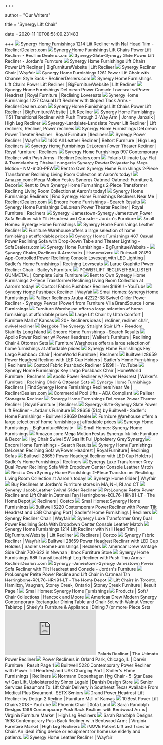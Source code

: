 +++
        
author = "Our Writers"
        
title = "Synergy Lift Chair"
        
date = 2020-11-10T08:58:09.231483
        
+++
[ ![](http://imageresizer.furnituredealer.net/img/remote/s3-us-west-2.amazonaws.com/fdn-images-2/img/products%2Fsynergy_home_furnishings%2Fcolor%2F1214%20synergy_1214-89pwr-jamestown%20mocha-b0.jpg?scale=both&width=500&height=500&f.sharpen=25&down.preserve=0)](http://imageresizer.furnituredealer.net/img/remote/s3-us-west-2.amazonaws.com/fdn-images-2/img/products%2Fsynergy_home_furnishings%2Fcolor%2F1214%20synergy_1214-89pwr-jamestown%20mocha-b0.jpg?scale=both&width=500&height=500&f.sharpen=25&down.preserve=0) Synergy Home Furnishings 1214 Lift Recliner with Nail Head Trim -  ReclinerDealers.com
[ ![](http://imageresizer.furnituredealer.net/img/remote/s3-us-west-2.amazonaws.com/fdn-images-2/img/products%2Fsynergy_home_furnishings%2Fcolor%2Flift%20chairs%20synergy_1212-89pwr-supplebrown-b0.jpg?scale=both&width=500&height=500&f.sharpen=25&down.preserve=0)](http://imageresizer.furnituredealer.net/img/remote/s3-us-west-2.amazonaws.com/fdn-images-2/img/products%2Fsynergy_home_furnishings%2Fcolor%2Flift%20chairs%20synergy_1212-89pwr-supplebrown-b0.jpg?scale=both&width=500&height=500&f.sharpen=25&down.preserve=0) Synergy Home Furnishings Lift Chairs Power Lift Recliner -  ReclinerDealers.com
[ ![](https://s7d5.scene7.com/is/image/Jordans/LR1012371_00?wid=378&hei=375)](https://s7d5.scene7.com/is/image/Jordans/LR1012371_00?wid=378&hei=375) Synergy-Slate-Synergy Slate Power Lift Recliner - Jordan's Furniture
[ ![](https://images.furnituredealer.net/img/products%2Fsynergy_home_furnishings%2Fcolor%2Flift%20chairs%20synergy_1213-89pwr-supplebeige-m0.jpg)](https://images.furnituredealer.net/img/products%2Fsynergy_home_furnishings%2Fcolor%2Flift%20chairs%20synergy_1213-89pwr-supplebeige-m0.jpg) Synergy Home Furnishings Lift Chairs Power Lift Recliner |  BigFurnitureWebsite | Lift Recliner
[ ![](https://secure.img1-fg.wfcdn.com/im/99390037/resize-h310-w310%5Ecompr-r85/7583/75830836/lift-assist-standard-power-reclining-full-body-massage-chair.jpg)](https://secure.img1-fg.wfcdn.com/im/99390037/resize-h310-w310%5Ecompr-r85/7583/75830836/lift-assist-standard-power-reclining-full-body-massage-chair.jpg) Synergy Recliner Chair | Wayfair
[ ![](http://imageresizer.furnituredealer.net/img/remote/s3-us-west-2.amazonaws.com/fdn-images-2/img/products%2Fsynergy_home_furnishings%2Fcolor%2F1261_1261-89pwr-conroy%20slate-b3.jpg?scale=both&width=500&height=500&f.sharpen=25&down.preserve=0)](http://imageresizer.furnituredealer.net/img/remote/s3-us-west-2.amazonaws.com/fdn-images-2/img/products%2Fsynergy_home_furnishings%2Fcolor%2F1261_1261-89pwr-conroy%20slate-b3.jpg?scale=both&width=500&height=500&f.sharpen=25&down.preserve=0) Synergy Home Furnishings 1261 Power Lift Chair with Channel Style Back -  ReclinerDealers.com
[ ![](https://images.furnituredealer.net/img/products%2Fsynergy_home_furnishings%2Fcolor%2Flift%20chairs%20synergy_1212-89pwr-supplebrown-m0.jpg)](https://images.furnituredealer.net/img/products%2Fsynergy_home_furnishings%2Fcolor%2Flift%20chairs%20synergy_1212-89pwr-supplebrown-m0.jpg) Synergy Home Furnishings Lift Chairs Power Lift Recliner |  BigFurnitureWebsite | Lift Recliner
[ ![](https://imageresizer.furnituredealer.net/img/remote/images.furnituredealer.net/img/products%2Fsynergy_home_furnishings%2Fcolor%2Fdelorean_1860-73phr-bjqfgah-voe6iwprqxiwcxg.jpg?width=1024&height=768&scale=both&trim.threshold=50&trim.percentpadding=10)](https://imageresizer.furnituredealer.net/img/remote/images.furnituredealer.net/img/products%2Fsynergy_home_furnishings%2Fcolor%2Fdelorean_1860-73phr-bjqfgah-voe6iwprqxiwcxg.jpg?width=1024&height=768&scale=both&trim.threshold=50&trim.percentpadding=10) Synergy Home Furnishings DeLorean Power Console Loveseat w/Power Headrest |  Royal Furniture | Reclining Loveseats
[ ![](http://imageresizer.furnituredealer.net/img/remote/s3-us-west-2.amazonaws.com/fdn-images-2/img/products%2Fsynergy_home_furnishings%2Fcolor%2F1237_1237-89pwr-chestnet-b0.jpg?scale=both&width=500&height=500&f.sharpen=25&down.preserve=0)](http://imageresizer.furnituredealer.net/img/remote/s3-us-west-2.amazonaws.com/fdn-images-2/img/products%2Fsynergy_home_furnishings%2Fcolor%2F1237_1237-89pwr-chestnet-b0.jpg?scale=both&width=500&height=500&f.sharpen=25&down.preserve=0) Synergy Home Furnishings 1237 Casual Lift Recliner with Sloped Track Arms -  ReclinerDealers.com
[ ![](https://images.furnituredealer.net/img/collections%2Fsynergy_home_furnishings%2Flift%20chairs%20synergy_lc-db1.jpg)](https://images.furnituredealer.net/img/collections%2Fsynergy_home_furnishings%2Flift%20chairs%20synergy_lc-db1.jpg) Synergy Home Furnishings Lift Chairs Power Lift Recliner |  BigFurnitureWebsite | Lift Recliner
[ ![](https://imageresizer.furnituredealer.net/img/remote/images.furnituredealer.net/img/products%2Fsynergy_home_furnishings%2Fcolor%2F1151_1151-86cr-birdsongseamist-b0.jpg?width=878&height=600&scale=both&trim.threshold=80)](https://imageresizer.furnituredealer.net/img/remote/images.furnituredealer.net/img/products%2Fsynergy_home_furnishings%2Fcolor%2F1151_1151-86cr-birdsongseamist-b0.jpg?width=878&height=600&scale=both&trim.threshold=80) Synergy Home Furnishings 1151 Transitional Recliner with Push Through 3-Way  Arm | Johnny Janosik | High Leg Recliner
[ ![](https://i.pinimg.com/originals/75/76/2b/75762bc7293d9678cfde6ce2da570783.jpg)](https://i.pinimg.com/originals/75/76/2b/75762bc7293d9678cfde6ce2da570783.jpg) Synergy-Landslate-Landslate Power Lift Recliner | Lift recliners, Recliner,  Power recliners
[ ![](https://imageresizer.furnituredealer.net/img/remote/images.furnituredealer.net/img/products%2Fsynergy_home_furnishings%2Fcolor%2Fdelorean_1860-85phr-bnudetto2z0y-xriirbfskg.jpg?width=1024&height=768&scale=both&trim.threshold=50&trim.percentpadding=10)](https://imageresizer.furnituredealer.net/img/remote/images.furnituredealer.net/img/products%2Fsynergy_home_furnishings%2Fcolor%2Fdelorean_1860-85phr-bnudetto2z0y-xriirbfskg.jpg?width=1024&height=768&scale=both&trim.threshold=50&trim.percentpadding=10) Synergy Home Furnishings DeLorean Power Theater Recliner | Royal Furniture  | Recliners
[ ![](https://secure.img1-fg.wfcdn.com/im/11907179/resize-h310-w310%5Ecompr-r85/1134/113415205/ergonomic-electric-lift-assist-power-reclining-full-body-massage-chair.jpg)](https://secure.img1-fg.wfcdn.com/im/11907179/resize-h310-w310%5Ecompr-r85/1134/113415205/ergonomic-electric-lift-assist-power-reclining-full-body-massage-chair.jpg) Synergy Power Recliner | Wayfair
[ ![](https://imageresizer.furnituredealer.net/img/remote/images.furnituredealer.net/img/products%2Fsynergy_home_furnishings%2Fcolor%2F1400-86_1410-86%20prescott%20chocolate-bz5jtbhck6kog4ntn-f41uw.jpg?width=878&height=600&scale=both&trim.threshold=80)](https://imageresizer.furnituredealer.net/img/remote/images.furnituredealer.net/img/products%2Fsynergy_home_furnishings%2Fcolor%2F1400-86_1410-86%20prescott%20chocolate-bz5jtbhck6kog4ntn-f41uw.jpg?width=878&height=600&scale=both&trim.threshold=80) 1400 All Leather Recliner | Belfort Furniture | High Leg Recliners
[ ![](https://imageresizer.furnituredealer.net/img/remote/images.furnituredealer.net/img/products%2Fsynergy_home_furnishings%2Fcolor%2Fdelorean_1860-85phr-bl1wtmlszy0skt4pqo0ihrw.jpg?width=1024&height=768&scale=both&trim.threshold=50&trim.percentpadding=10)](https://imageresizer.furnituredealer.net/img/remote/images.furnituredealer.net/img/products%2Fsynergy_home_furnishings%2Fcolor%2Fdelorean_1860-85phr-bl1wtmlszy0skt4pqo0ihrw.jpg?width=1024&height=768&scale=both&trim.threshold=50&trim.percentpadding=10) Synergy Home Furnishings DeLorean Power Theater Recliner | Royal Furniture  | Recliners
[ ![](http://imageresizer.furnituredealer.net/img/remote/s3-us-west-2.amazonaws.com/fdn-images-2/img/products%2Fsynergy_home_furnishings%2Fcolor%2F997_997-86%20m-b.jpg?scale=both&width=500&height=500&f.sharpen=25&down.preserve=0)](http://imageresizer.furnituredealer.net/img/remote/s3-us-west-2.amazonaws.com/fdn-images-2/img/products%2Fsynergy_home_furnishings%2Fcolor%2F997_997-86%20m-b.jpg?scale=both&width=500&height=500&f.sharpen=25&down.preserve=0) Synergy Home Furnishings 997 Contemporary Recliner with Push Arms -  ReclinerDealers.com
[ ![](https://www.homecinemacenter.com/v/vspfiles/photos/Mega-NM-6100-PEW-2.jpg)](https://www.homecinemacenter.com/v/vspfiles/photos/Mega-NM-6100-PEW-2.jpg) Polaris Ultimate Lay-Flat & Trendelenburg Chaise Lounger in Synergy Pewter  Polyester by Mega Motion - NM-6100-PEW
[ ![](https://www.aarons.com/on/demandware.static/-/Sites-aarons_master/default/dw5d9bd793/Furniture/G100013_01.jpg)](https://www.aarons.com/on/demandware.static/-/Sites-aarons_master/default/dw5d9bd793/Furniture/G100013_01.jpg) Rent to Own Synergy Home Furnishings 2-Piece Transformer Reclining Living  Room Collection at Aaron's today!
[ ![](https://images-na.ssl-images-amazon.com/images/I/811yuijeVIL._AC_SY355_.jpg)](https://images-na.ssl-images-amazon.com/images/I/811yuijeVIL._AC_SY355_.jpg) Amazon.com: Mega Motion Festus Synergy Oatmeal Oatmeal: Furniture & Decor
[ ![](https://www.aarons.com/dw/image/v2/BBZS_PRD/on/demandware.static/-/Sites-aarons_master/default/dwe0c80c81/Furniture/G100013_08.jpg?sw=1350&sh=1000&sm=fit)](https://www.aarons.com/dw/image/v2/BBZS_PRD/on/demandware.static/-/Sites-aarons_master/default/dwe0c80c81/Furniture/G100013_08.jpg?sw=1350&sh=1000&sm=fit) Rent to Own Synergy Home Furnishings 2-Piece Transformer Reclining Living  Room Collection at Aaron's today!
[ ![](https://s3-us-west-2.amazonaws.com/fdn-images-2/img/products%2Fsynergy_home_furnishings%2Fcolor%2F692_692-83-m0.jpg)](https://s3-us-west-2.amazonaws.com/fdn-images-2/img/products%2Fsynergy_home_furnishings%2Fcolor%2F692_692-83-m0.jpg) Synergy Home Furnishings Recliners | Find Synergy Home Furnishings Recliners  Near Me | ReclinerDealers.com
[ ![](https://encorehomefurnishings.com/images/synlift750.jpg)](https://encorehomefurnishings.com/images/synlift750.jpg) Encore Home Furnishings - Search Results
[ ![](https://imageresizer.furnituredealer.net/img/remote/images.furnituredealer.net/img/products%2Fsynergy_home_furnishings%2Fcolor%2Fdelorean_1860-85phr-b_ak4gh1chkstscr0r4jn4a.jpg?width=1024&height=768&scale=both&trim.threshold=50&trim.percentpadding=10)](https://imageresizer.furnituredealer.net/img/remote/images.furnituredealer.net/img/products%2Fsynergy_home_furnishings%2Fcolor%2Fdelorean_1860-85phr-b_ak4gh1chkstscr0r4jn4a.jpg?width=1024&height=768&scale=both&trim.threshold=50&trim.percentpadding=10) Synergy Home Furnishings DeLorean Power Theater Recliner | Royal Furniture  | Recliners
[ ![](https://s7d5.scene7.com/is/image/Jordans/L36642150_01?wid=378&hei=375)](https://s7d5.scene7.com/is/image/Jordans/L36642150_01?wid=378&hei=375) Synergy -Jamestown-Synergy Jamestown Power Sofa Recliner with Tilt Headrest  and Console - Jordan's Furniture
[ ![](https://www.aarons.com/dw/image/v2/BBZS_PRD/on/demandware.static/-/Sites-aarons_master/default/dw87c867ec/Furniture/7803FMN_05.jpg?sw=1350&sh=1000&sm=fit)](https://www.aarons.com/dw/image/v2/BBZS_PRD/on/demandware.static/-/Sites-aarons_master/default/dw87c867ec/Furniture/7803FMN_05.jpg?sw=1350&sh=1000&sm=fit) Small Homes: Synergy Home Furnishings
[ ![](http://costcocouple.com/wp-content/uploads/2016/01/Synergy-Home-Furnishings-Leather-Recliner-Costco-2.jpg)](http://costcocouple.com/wp-content/uploads/2016/01/Synergy-Home-Furnishings-Leather-Recliner-Costco-2.jpg) Synergy Home Furnishings Leather Recliner
[ ![](https://thefurniturewarehouse.com/images/1813891/synergy-luxe-transformer-cream-dual-power-recliner-leather-match-1.jpg)](https://thefurniturewarehouse.com/images/1813891/synergy-luxe-transformer-cream-dual-power-recliner-leather-match-1.jpg) Furniture Warehouse offers a large selection of home furnishings at  affordable prices
[ ![](http://imageresizer.furnituredealer.net/img/remote/s3-us-west-2.amazonaws.com/fdn-images-2/img/products%2Fsynergy_home_furnishings%2Fcolor%2F467_467-52phr%20larue%20graphite-b1.jpg?scale=both&width=500&height=500&f.sharpen=25&down.preserve=0)](http://imageresizer.furnituredealer.net/img/remote/s3-us-west-2.amazonaws.com/fdn-images-2/img/products%2Fsynergy_home_furnishings%2Fcolor%2F467_467-52phr%20larue%20graphite-b1.jpg?scale=both&width=500&height=500&f.sharpen=25&down.preserve=0) Synergy Home Furnishings 467 Casual Power Reclining Sofa with Drop-Down  Table and Theater Lighting - SofaDealers.com
[ ![](https://images.furnituredealer.net/img/products%2Fsynergy_home_furnishings%2Fcolor%2F1060%20collection_1060-85pwrp-sultry%20pecan-m0.jpg)](https://images.furnituredealer.net/img/products%2Fsynergy_home_furnishings%2Fcolor%2F1060%20collection_1060-85pwrp-sultry%20pecan-m0.jpg) Synergy Home Furnishings - BigFurnitureWebsite -
[ ![](https://homemakersfurniture.scene7.com/is/image/HomemakersFurniture/leatherchair_1?wid=350&hei=350)](https://homemakersfurniture.scene7.com/is/image/HomemakersFurniture/leatherchair_1?wid=350&hei=350) Synergy Chairs, Recliners & Armchairs | Homemakers
[ ![](https://images.furnituredealer.net/img/products%2Fsynergy_home_furnishings%2Fcolor%2F514%20synergy_514-73phrl%20hunter%20grey-m1.jpg)](https://images.furnituredealer.net/img/products%2Fsynergy_home_furnishings%2Fcolor%2F514%20synergy_514-73phrl%20hunter%20grey-m1.jpg) Builtwell 28659 App-Controlled Power Reclining Console Loveseat with LED  Lighting | Sadler's Home Furnishings | Reclining Loveseats
[ ![](https://www.baileysfurniture.com/images/made/images/uploads/product_images/Larue-Recliner-Reclined_678_509_c1.jpg)](https://www.baileysfurniture.com/images/made/images/uploads/product_images/Larue-Recliner-Reclined_678_509_c1.jpg) Larue Graphite Power Recliner Chair - Bailey's Furniture
[ ![](https://completesuitefurniture.com/media/user_W6op9k3z2n/9937/CHEST-DRESSER-BED-TEMPLATE-%281%29EQRQWE.jpg)](https://completesuitefurniture.com/media/user_W6op9k3z2n/9937/CHEST-DRESSER-BED-TEMPLATE-%281%29EQRQWE.jpg) POWER LIFT RECLINER-BALLISTER GUNMETAL | Complete Suite Furniture
[ ![](https://www.aarons.com/dw/image/v2/BBZS_PRD/on/demandware.static/-/Sites-aarons_master/default/dw659e67b6/Furniture/G100013_07.jpg?sw=1350&sh=1000&sm=fit)](https://www.aarons.com/dw/image/v2/BBZS_PRD/on/demandware.static/-/Sites-aarons_master/default/dw659e67b6/Furniture/G100013_07.jpg?sw=1350&sh=1000&sm=fit) Rent to Own Synergy Home Furnishings 2-Piece Transformer Reclining Living  Room Collection at Aaron's today!
[ ![](https://i.ytimg.com/vi/5BgLScz4uM8/maxresdefault.jpg)](https://i.ytimg.com/vi/5BgLScz4uM8/maxresdefault.jpg) Costco! Fabric Pushback Recliner $199!!! - YouTube
[ ![](https://secure.img1-fg.wfcdn.com/im/09397087/resize-h600-w600%5Ecompr-r85/1118/111864492/Val+Manual+Recliner+%28Set+of+2%29.jpg)](https://secure.img1-fg.wfcdn.com/im/09397087/resize-h600-w600%5Ecompr-r85/1118/111864492/Val+Manual+Recliner+%28Set+of+2%29.jpg) Synergy Home Pushback Recliner | Wayfair
[ ![](https://4.bp.blogspot.com/-1G48wTZrO5I/VquO8-hpsgI/AAAAAAAAGsI/WKaHNFaWq88/s1600/synergy-home-furnishings-leather-recliner-chair-costco-905681.jpg)](https://4.bp.blogspot.com/-1G48wTZrO5I/VquO8-hpsgI/AAAAAAAAGsI/WKaHNFaWq88/s1600/synergy-home-furnishings-leather-recliner-chair-costco-905681.jpg) Small Homes: Synergy Home Furnishings
[ ![](https://imgres.tailbase.com/rzdimg/prods/800/608180_1.jpg)](https://imgres.tailbase.com/rzdimg/prods/800/608180_1.jpg) Palliser Recliners Aruba 42222-38 Swivel Glider Power Recliner - Synergy  Pewter (Power) from Furniture Villa BrandSource Home Furnishings
[ ![](https://thefurniturewarehouse.com/images/1813894/synergy-luxe-transformer-grey-dual-power-recliner-leather-match-1.jpg)](https://thefurniturewarehouse.com/images/1813894/synergy-luxe-transformer-grey-dual-power-recliner-leather-match-1.jpg) Furniture Warehouse offers a large selection of home furnishings at  affordable prices
[ ![](https://cdn.knorrweb.com/ultra-comfort/800x800/940bc5de097da96d827e12776212085c.jpg)](https://cdn.knorrweb.com/ultra-comfort/800x800/940bc5de097da96d827e12776212085c.jpg) Large Lift Chair by Ultra Comfort | Furniture Mall of Kansas
[ ![](https://i.pinimg.com/236x/51/9d/fa/519dfa86e765bce0ac31a1831c4115d4--recliners-master-bedroom.jpg)](https://i.pinimg.com/236x/51/9d/fa/519dfa86e765bce0ac31a1831c4115d4--recliners-master-bedroom.jpg) 20+ Recliners ideas | recliner, recliner chair, swivel recliner
[ ![](https://freedomstairlift.com/wp-content/uploads/2019/06/Bespoke-The-Synergy-Straight-Stairlift.png)](https://freedomstairlift.com/wp-content/uploads/2019/06/Bespoke-The-Synergy-Straight-Stairlift.png) Bespoke The Synergy Straight Stair Lift - Freedom Stairlifts Long Island
[ ![](https://www.encorehomefurnishings.com/images/synergybrown770.jpg)](https://www.encorehomefurnishings.com/images/synergybrown770.jpg) Encore Home Furnishings - Search Results
[ ![](https://imageresizer.furnituredealer.net/img/remote/images.furnituredealer.net/img/products%2Fsynergy_home_furnishings%2Fcolor%2F549%20syn_900005-bhge2oidbkkeii2yvynvwuw.jpg?width=878&height=600&scale=both&trim.threshold=80)](https://imageresizer.furnituredealer.net/img/remote/images.furnituredealer.net/img/products%2Fsynergy_home_furnishings%2Fcolor%2F549%20syn_900005-bhge2oidbkkeii2yvynvwuw.jpg?width=878&height=600&scale=both&trim.threshold=80) Apollo Power Recliner w/ Power Headrest | Walker's Furniture | Reclining  Chair & Ottoman Sets
[ ![](https://thefurniturewarehouse.com/images/1821184/synergy-luxe-transformer-grey-dual-power-reclining-sofa-and-reclining-console-loveseat-leather-match.jpg)](https://thefurniturewarehouse.com/images/1821184/synergy-luxe-transformer-grey-dual-power-reclining-sofa-and-reclining-console-loveseat-leather-match.jpg) Furniture Warehouse offers a large selection of home furnishings at  affordable prices
[ ![](https://images.furnituredealer.net/img/products%2Fsynergy_home_furnishings%2Fcolor%2F1086%20key%20largo_1601-86-850285-b9-rxyr9cgk2ks9ohxynfcg.jpg)](https://images.furnituredealer.net/img/products%2Fsynergy_home_furnishings%2Fcolor%2F1086%20key%20largo_1601-86-850285-b9-rxyr9cgk2ks9ohxynfcg.jpg) Synergy Home Furnishings Key Largo Pushback Chair | HomeWorld Furniture |  Recliners
[ ![](https://imageresizer.furnituredealer.net/img/remote/images.furnituredealer.net/img/products%2Fsynergy_home_furnishings%2Fcolor%2F514%20synergy_514-85phrla%20hunter%20grey-bphjvgao6102evg43lxrlbg.jpg?width=878&height=600&scale=both&trim.threshold=80)](https://imageresizer.furnituredealer.net/img/remote/images.furnituredealer.net/img/products%2Fsynergy_home_furnishings%2Fcolor%2F514%20synergy_514-85phrla%20hunter%20grey-bphjvgao6102evg43lxrlbg.jpg?width=878&height=600&scale=both&trim.threshold=80) Builtwell 28659 Power Headrest Recliner with LED Cup Holders | Sadler's  Home Furnishings | Recliners
[ ![](https://i.ytimg.com/vi/5BgLScz4uM8/hqdefault.jpg)](https://i.ytimg.com/vi/5BgLScz4uM8/hqdefault.jpg) Costco! Fabric Pushback Recliner $199!!! - YouTube
[ ![](https://imageresizer.furnituredealer.net/img/remote/images.furnituredealer.net/img/products%2Fsynergy_home_furnishings%2Fcolor%2F1086%20key%20largo_1601-86-850285-b1kjf8nr3te2cea9svwbwca.jpg?width=878&height=600&scale=both&trim.threshold=80)](https://imageresizer.furnituredealer.net/img/remote/images.furnituredealer.net/img/products%2Fsynergy_home_furnishings%2Fcolor%2F1086%20key%20largo_1601-86-850285-b1kjf8nr3te2cea9svwbwca.jpg?width=878&height=600&scale=both&trim.threshold=80) Synergy Home Furnishings Key Largo Pushback Chair | HomeWorld Furniture |  Recliners
[ ![](https://images.furnituredealer.net/img/products%2Fsynergy_home_furnishings%2Fcolor%2F549%20syn_900005-bhge2oidbkkeii2yvynvwuw.jpg)](https://images.furnituredealer.net/img/products%2Fsynergy_home_furnishings%2Fcolor%2F549%20syn_900005-bhge2oidbkkeii2yvynvwuw.jpg) Apollo Power Recliner w/ Power Headrest | Walker's Furniture | Reclining  Chair & Ottoman Sets
[ ![](https://s3-us-west-2.amazonaws.com/fdn-images-2/img/products%2Fsynergy_home_furnishings%2Fcolor%2F378%20pwr_378-85pwr-m0.jpg)](https://s3-us-west-2.amazonaws.com/fdn-images-2/img/products%2Fsynergy_home_furnishings%2Fcolor%2F378%20pwr_378-85pwr-m0.jpg) Synergy Home Furnishings Recliners | Find Synergy Home Furnishings Recliners  Near Me | ReclinerDealers.com
[ ![](http://www.motelsupplies.com/imagespdf/poollifts/Legend-L-325.jpg)](http://www.motelsupplies.com/imagespdf/poollifts/Legend-L-325.jpg) Commercial Pool Lifts - ADA Compliant
[ ![](https://www.customleatherfurniturestore.com/images/thumbnails/1010/505/detailed/4/pallstonegaterecliner.JPG)](https://www.customleatherfurniturestore.com/images/thumbnails/1010/505/detailed/4/pallstonegaterecliner.JPG) Palliser Stonegate Recliner
[ ![](https://imageresizer.furnituredealer.net/img/remote/images.furnituredealer.net/img/products%2Fsynergy_home_furnishings%2Fcolor%2Fdelorean_1860-85phr-b0u2mcdh910i0tygrjxkatw.jpg?width=1024&height=768&scale=both&trim.threshold=50&trim.percentpadding=10)](https://imageresizer.furnituredealer.net/img/remote/images.furnituredealer.net/img/products%2Fsynergy_home_furnishings%2Fcolor%2Fdelorean_1860-85phr-b0u2mcdh910i0tygrjxkatw.jpg?width=1024&height=768&scale=both&trim.threshold=50&trim.percentpadding=10) Synergy Home Furnishings DeLorean Power Theater Recliner | Royal Furniture  | Recliners
[ ![](https://s7d5.scene7.com/is/image/Jordans/LR1012371_02?wid=378&hei=375)](https://s7d5.scene7.com/is/image/Jordans/LR1012371_02?wid=378&hei=375) Synergy-Slate-Synergy Slate Power Lift Recliner - Jordan's Furniture
[ ![](https://images.furnituredealer.net/img/products%2Fsynergy_home_furnishings%2Fcolor%2F514%20synergy_514-85phrla%20hunter%20grey-mphjvgao6102evg43lxrlbg.jpg)](https://images.furnituredealer.net/img/products%2Fsynergy_home_furnishings%2Fcolor%2F514%20synergy_514-85phrla%20hunter%20grey-mphjvgao6102evg43lxrlbg.jpg) 28659 (514) by Builtwell - Sadler's Home Furnishings - Builtwell 28659  Dealer
[ ![](https://thefurniturewarehouse.com/images/1821185/synergy-luxe-transformer-cream-dual-power-reclining-sofa-and-reclining-console-loveseat-leather-match.jpg)](https://thefurniturewarehouse.com/images/1821185/synergy-luxe-transformer-cream-dual-power-reclining-sofa-and-reclining-console-loveseat-leather-match.jpg) Furniture Warehouse offers a large selection of home furnishings at  affordable prices
[ ![](https://images.furnituredealer.net/img/products%2Fsynergy_home_furnishings%2Fcolor%2F1089_1089-86-m8636-classic-m1.jpg)](https://images.furnituredealer.net/img/products%2Fsynergy_home_furnishings%2Fcolor%2F1089_1089-86-m8636-classic-m1.jpg) Synergy Home Furnishings - BigFurnitureWebsite -
[ ![](https://www.frugalhotspot.com/wp-content/uploads/2018/07/SynergyPushbackRecliner.jpg)](https://www.frugalhotspot.com/wp-content/uploads/2018/07/SynergyPushbackRecliner.jpg) Small Homes: Synergy Home Furnishings
[ ![](https://images-na.ssl-images-amazon.com/images/I/81MtueXILJL._AC_SY355_.jpg)](https://images-na.ssl-images-amazon.com/images/I/81MtueXILJL._AC_SY355_.jpg) Amazon.com: Mega Motion Festus Synergy Ink Ink: Furniture & Decor
[ ![](https://www.normann-copenhagen.com/-/media/Product-Pictures-Podio/Normann-Copenhagen/Hyg/Hyg-Chair-Swivel-5W-Gaslift-Full-Upholstery/Hyg-Chair-Swivel-5W-Gaslift-Full-Upholstery-Alu/604023/Hyg-Chair-Swivel-5W-Gaslift-Full-Upholstery-Alu1.png?rev=22f9f14037f24a729a26e432e36dd893)](https://www.normann-copenhagen.com/-/media/Product-Pictures-Podio/Normann-Copenhagen/Hyg/Hyg-Chair-Swivel-5W-Gaslift-Full-Upholstery/Hyg-Chair-Swivel-5W-Gaslift-Full-Upholstery-Alu/604023/Hyg-Chair-Swivel-5W-Gaslift-Full-Upholstery-Alu1.png?rev=22f9f14037f24a729a26e432e36dd893) Hyg Chair Swivel 5W Gaslift Full Upholstery Grey/Synergy
[ ![](https://www.encorehomefurnishings.com/images/goldensimon650.jpg)](https://www.encorehomefurnishings.com/images/goldensimon650.jpg) Encore Home Furnishings - Search Results
[ ![](https://imageresizer.furnituredealer.net/img/remote/images.furnituredealer.net/img/products%2Fsynergy_home_furnishings%2Fcolor%2Fdelorean_1860-52phr-boqc_kxgbhkudl86vtp1eag.jpg?width=1024&height=768&scale=both&trim.threshold=50&trim.percentpadding=10)](https://imageresizer.furnituredealer.net/img/remote/images.furnituredealer.net/img/products%2Fsynergy_home_furnishings%2Fcolor%2Fdelorean_1860-52phr-boqc_kxgbhkudl86vtp1eag.jpg?width=1024&height=768&scale=both&trim.threshold=50&trim.percentpadding=10) Synergy Home Furnishings DeLorean Reclining Sofa w/Power Headrest | Royal  Furniture | Reclining Sofas
[ ![](https://images.furnituredealer.net/img/products%2Fsynergy_home_furnishings%2Fcolor%2F514%20synergy_514-85phrla%20hunter%20grey-bphjvgao6102evg43lxrlbg.jpg)](https://images.furnituredealer.net/img/products%2Fsynergy_home_furnishings%2Fcolor%2F514%20synergy_514-85phrla%20hunter%20grey-bphjvgao6102evg43lxrlbg.jpg) Builtwell 28659 Power Headrest Recliner with LED Cup Holders | Sadler's  Home Furnishings | Recliners
[ ![](https://img.furnwarehouse.com/images/1813892/synergy-luxe-transformer-grey-dual-power-reclining-sofa-with-dropdown-center-console-leather-match-1.jpg)](https://img.furnwarehouse.com/images/1813892/synergy-luxe-transformer-grey-dual-power-reclining-sofa-with-dropdown-center-console-leather-match-1.jpg) Synergy Luxe Transformer Grey Dual Power Reclining Sofa With Dropdown  Center Console Leather Match
[ ![](https://www.aarons.com/dw/image/v2/BBZS_PRD/on/demandware.static/-/Sites-aarons_master/default/dwe242a361/Furniture/G100013_03.jpg?sw=1350&sh=1000&sm=fit)](https://www.aarons.com/dw/image/v2/BBZS_PRD/on/demandware.static/-/Sites-aarons_master/default/dwe242a361/Furniture/G100013_03.jpg?sw=1350&sh=1000&sm=fit) Rent to Own Synergy Home Furnishings 2-Piece Transformer Reclining Living  Room Collection at Aaron's today!
[ ![](https://secure.img1-ag.wfcdn.com/im/72929712/resize-h310-w310%5Ecompr-r85/1052/105265277/rowe-upholstered-manual-glider-recliner.jpg)](https://secure.img1-ag.wfcdn.com/im/72929712/resize-h310-w310%5Ecompr-r85/1052/105265277/rowe-upholstered-manual-glider-recliner.jpg) Synergy Home Glider | Wayfair
[ ![](https://s7d5.scene7.com/is/image/Jordans/LR1115630_00?wid=220&hei=220&fmt=png-alpha)](https://s7d5.scene7.com/is/image/Jordans/LR1115630_00?wid=220&hei=220&fmt=png-alpha) Buy Recliners at Jordan's Furniture stores in MA, NH, RI and CT
[ ![](http://costcocouple.com/wp-content/uploads/2014/01/Synergy-Jacob-Leather-Swivel-Glider-Recliner-Costco-2.jpg)](http://costcocouple.com/wp-content/uploads/2014/01/Synergy-Jacob-Leather-Swivel-Glider-Recliner-Costco-2.jpg) Synergy Jacob Leather Swivel Glider Recliner
[ ![](https://images.homedepot-static.com/productImages/00c31f66-9a72-4e3f-9fb5-aad23f1559bd/svn/oatmeal-tan-prolounger-recliners-rcl76-hrn81-lt-64_600.jpg)](https://images.homedepot-static.com/productImages/00c31f66-9a72-4e3f-9fb5-aad23f1559bd/svn/oatmeal-tan-prolounger-recliners-rcl76-hrn81-lt-64_600.jpg) ProLounger Petite Power Recline and Lift Chair in Oatmeal Tan  Herringbone-RCL76-HRN81-LT - The Home Depot
[ ![](https://images.costco-static.com/ImageDelivery/imageService?profileId=12026540&imageId=100520478-847__1&recipeName=350)](https://images.costco-static.com/ImageDelivery/imageService?profileId=12026540&imageId=100520478-847__1&recipeName=350) Recliners | Costco
[ ![](https://www.cochaser.com/blog/wp-content/uploads/2019/02/Costco-1900038-Synergy-Home-Fabric-Swivel-Recliner.jpg)](https://www.cochaser.com/blog/wp-content/uploads/2019/02/Costco-1900038-Synergy-Home-Fabric-Swivel-Recliner.jpg) Small Homes: Synergy Home Furnishings
[ ![](https://images.furnituredealer.net/img/products%2Fsynergy_home_furnishings%2Fcolor%2F1509_1509-85phr-palermo%20fire-b1.jpg)](https://images.furnituredealer.net/img/products%2Fsynergy_home_furnishings%2Fcolor%2F1509_1509-85phr-palermo%20fire-b1.jpg) Builtwell 5220 Contemporary Power Recliner with Power Tilt Headrest and USB  Charging Port | Sadler's Home Furnishings | Recliners
[ ![](https://secure.img1-fg.wfcdn.com/im/38838803/resize-h310-w310%5Ecompr-r85/1057/105737900/swivel-rocker-reclining-heated-full-body-massage-chair.jpg)](https://secure.img1-fg.wfcdn.com/im/38838803/resize-h310-w310%5Ecompr-r85/1057/105737900/swivel-rocker-reclining-heated-full-body-massage-chair.jpg) Synergy Recliner Chair | Wayfair
[ ![](https://thefurniturewarehouse.com/images/1813892/synergy-luxe-transformer-grey-dual-power-reclining-sofa-with-dropdown-center-console-leather-match-2.jpg)](https://thefurniturewarehouse.com/images/1813892/synergy-luxe-transformer-grey-dual-power-reclining-sofa-with-dropdown-center-console-leather-match-2.jpg) Synergy Luxe Transformer Grey Dual Power Reclining Sofa With Dropdown  Center Console Leather Match
[ ![](https://images.furnituredealer.net/img/collections%2Fsynergy_home_furnishings%2F1214%20synergy_1214-db1.jpg)](https://images.furnituredealer.net/img/collections%2Fsynergy_home_furnishings%2F1214%20synergy_1214-db1.jpg) Synergy Home Furnishings 1214 Lift Recliner with Nail Head Trim |  BigFurnitureWebsite | Lift Recliner
[ ![](https://images.costco-static.com/ImageDelivery/imageService?profileId=12026540&imageId=100652468-847__1&recipeName=350)](https://images.costco-static.com/ImageDelivery/imageService?profileId=12026540&imageId=100652468-847__1&recipeName=350) Recliners | Costco
[ ![](https://secure.img1-fg.wfcdn.com/im/36594895/resize-h310-w310%5Ecompr-r85/1250/125075484/vahide-fabric-manual-recliner.jpg)](https://secure.img1-fg.wfcdn.com/im/36594895/resize-h310-w310%5Ecompr-r85/1250/125075484/vahide-fabric-manual-recliner.jpg) Synergy Fabric Recliner | Wayfair
[ ![](https://imageresizer.furnituredealer.net/img/remote/images.furnituredealer.net/img/products%2Fsynergy_home_furnishings%2Fcolor%2F514%20synergy_514-85phrla%20hunter%20grey-b1-t8chsl9uyl4ave-wo04g.jpg?width=878&height=600&scale=both&trim.threshold=80)](https://imageresizer.furnituredealer.net/img/remote/images.furnituredealer.net/img/products%2Fsynergy_home_furnishings%2Fcolor%2F514%20synergy_514-85phrla%20hunter%20grey-b1-t8chsl9uyl4ave-wo04g.jpg?width=878&height=600&scale=both&trim.threshold=80) Builtwell 28659 Power Headrest Recliner with LED Cup Holders | Sadler's  Home Furnishings | Recliners
[ ![](https://images2.imgix.net/p4dbimg/513/images/700-622_silo.jpg?fit=fill&trim=color&trimcolor=FFFFFF&trimtol=5&bg=FFFFFF&w=1024&h=768&fm=pjpg&auto=format)](https://images2.imgix.net/p4dbimg/513/images/700-622_silo.jpg?fit=fill&trim=color&trimcolor=FFFFFF&trimtol=5&bg=FFFFFF&w=1024&h=768&fm=pjpg&auto=format) American Drew Vantage Side Chair 700-622 in Newnan | Knox Furniture Store
[ ![](http://imageresizer.furnituredealer.net/img/remote/s3-us-west-2.amazonaws.com/fdn-images-2/img/products%2Fsynergy_home_furnishings%2Fcolor%2F689%20synergy_689-86-b0.jpg?scale=both&width=500&height=500&f.sharpen=25&down.preserve=0)](http://imageresizer.furnituredealer.net/img/remote/s3-us-west-2.amazonaws.com/fdn-images-2/img/products%2Fsynergy_home_furnishings%2Fcolor%2F689%20synergy_689-86-b0.jpg?scale=both&width=500&height=500&f.sharpen=25&down.preserve=0) Synergy Home Furnishings 689 Transitional High Leg Recliner with Push Thru  Arms - ReclinerDealers.com
[ ![](https://s7d5.scene7.com/is/image/Jordans/L36642150_02?wid=378&hei=375)](https://s7d5.scene7.com/is/image/Jordans/L36642150_02?wid=378&hei=375) Synergy -Jamestown-Synergy Jamestown Power Sofa Recliner with Tilt Headrest  and Console - Jordan's Furniture
[ ![](https://images.homedepot-static.com/productImages/7f936291-6d65-48dd-b384-e44f4ffa04c4/svn/oatmeal-tan-prolounger-recliners-rcl76-hrn81-lt-40_600.jpg)](https://images.homedepot-static.com/productImages/7f936291-6d65-48dd-b384-e44f4ffa04c4/svn/oatmeal-tan-prolounger-recliners-rcl76-hrn81-lt-40_600.jpg) ProLounger Petite Power Recline and Lift Chair in Oatmeal Tan  Herringbone-RCL76-HRN81-LT - The Home Depot
[ ![](https://imageresizer.furnituredealer.net/img/remote/images.furnituredealer.net/img/products%2Fsynergy_home_furnishings%2Fcolor%2F1657-1_414165701-bkjd31nfsaue5zxy844qpna.jpg?width=450&height=450&scale=both&trim.threshold=80)](https://imageresizer.furnituredealer.net/img/remote/images.furnituredealer.net/img/products%2Fsynergy_home_furnishings%2Fcolor%2F1657-1_414165701-bkjd31nfsaue5zxy844qpna.jpg?width=450&height=450&scale=both&trim.threshold=80) Lift Chairs in Toronto, Hamilton, Vaughan, Stoney Creek, Ontario | Stoney  Creek Furniture | Result Page 1
[ ![](https://lh4.googleusercontent.com/proxy/rYLVoKTHUYiaREZp7W5oVfwah26fCWDnW21q-9zd7eVikpCvCWwwIU5oTLezB_KmxoweVxgnNrVz70KTWA5nMcXFWCub-MbCNj1kZwStkMIgRmoLxLp_CmZV2pLiGEbE3je_-93RExXo1-RjMN5-K_BXrBdLrDFr=s0-d)](https://lh4.googleusercontent.com/proxy/rYLVoKTHUYiaREZp7W5oVfwah26fCWDnW21q-9zd7eVikpCvCWwwIU5oTLezB_KmxoweVxgnNrVz70KTWA5nMcXFWCub-MbCNj1kZwStkMIgRmoLxLp_CmZV2pLiGEbE3je_-93RExXo1-RjMN5-K_BXrBdLrDFr=s0-d) Small Homes: Synergy Home Furnishings
[ ![](http://hancockandmoore.com/images/product/12-19-2016_12-10-42_PM_1_PR.jpg)](http://hancockandmoore.com/images/product/12-19-2016_12-10-42_PM_1_PR.jpg) Products | Sofa/ Chair Collections | Hancock and Moore
[ ![](https://imageresizer.furnituredealer.net/img/remote/images.furnituredealer.net/img/products%2Famerican_drew%2Fcolor%2Fsynergy%20700_700-760r%2B2x223%2B6x222-b1.jpg?width=1024&height=768&scale=both&trim.threshold=50&trim.percentpadding=10)](https://imageresizer.furnituredealer.net/img/remote/images.furnituredealer.net/img/products%2Famerican_drew%2Fcolor%2Fsynergy%20700_700-760r%2B2x223%2B6x222-b1.jpg?width=1024&height=768&scale=both&trim.threshold=50&trim.percentpadding=10) American Drew Modern Synergy Contemporary Rectangular Dining Table and Chair  Set with Walnut Veneer Tabletop | Sheely's Furniture & Appliance | Dining 7  (or more) Piece Sets
[ ![](https://images.knorrweb.com/render-image.php?url=https://www.ultimatepowerrecliner.com/uploads/2019/4/fef36c342878fdcda8970939dc09757c.jpg&width=1040&height=693)](https://images.knorrweb.com/render-image.php?url=https://www.ultimatepowerrecliner.com/uploads/2019/4/fef36c342878fdcda8970939dc09757c.jpg&width=1040&height=693) Polaris Recliner | The Ultimate Power Recliner
[ ![](https://imageresizer.furnituredealer.net/img/remote/images.furnituredealer.net/img/products%2Fsteve_silver%2Fcolor%2Fsimone-1172854226_so950r-b1.jpg?width=450&height=450&scale=both&trim.threshold=80)](https://imageresizer.furnituredealer.net/img/remote/images.furnituredealer.net/img/products%2Fsteve_silver%2Fcolor%2Fsimone-1172854226_so950r-b1.jpg?width=450&height=450&scale=both&trim.threshold=80) Power Recliners in Orland Park, Chicago, IL | Darvin Furniture | Result  Page 1
[ ![](https://imageresizer.furnituredealer.net/img/remote/images.furnituredealer.net/img/products%2Fsynergy_home_furnishings%2Fcolor%2F1509_1509-85phr-palermo%20fire-bijngvdrl4ki58obffvcdig.jpg?width=878&height=600&scale=both&trim.threshold=80)](https://imageresizer.furnituredealer.net/img/remote/images.furnituredealer.net/img/products%2Fsynergy_home_furnishings%2Fcolor%2F1509_1509-85phr-palermo%20fire-bijngvdrl4ki58obffvcdig.jpg?width=878&height=600&scale=both&trim.threshold=80) Builtwell 5220 Contemporary Power Recliner with Power Tilt Headrest and USB  Charging Port | Sadler's Home Furnishings | Recliners
[ ![](https://cdn.shopify.com/s/files/1/0051/9342/products/604026_Normann_Copenhagen_Hyg_Chair_5W_Gaslift_Black_Alu_Full_Upholstery_Synergy_02_696x.jpg?v=1604532183)](https://cdn.shopify.com/s/files/1/0051/9342/products/604026_Normann_Copenhagen_Hyg_Chair_5W_Gaslift_Black_Alu_Full_Upholstery_Synergy_02_696x.jpg?v=1604532183) Normann Copenhagen Hyg Chair - 5-Star Base w/ Gas Lift, Upholstered by  Simon Legald | Danish Design Store
[ ![](http://www.setxseniors.com/wp-content/uploads/2015/06/Medical-Plus-Southeast-Texas-Medical-Supply-Delivery.jpg)](http://www.setxseniors.com/wp-content/uploads/2015/06/Medical-Plus-Southeast-Texas-Medical-Supply-Delivery.jpg) Senior Services Beaumont Tx: Lift Chair Delivery in Southeast Texas  Available From Medical Plus Beaumont : SETX Seniors
[ ![](https://cdn.knorrweb.com/southern-motion/800x800/d08bdd9adb878a57dd744bfe0611d149.jpg)](https://cdn.knorrweb.com/southern-motion/800x800/d08bdd9adb878a57dd744bfe0611d149.jpg) Grand Power Headrest Lift Recliner by Design 2 Recline | Furniture Mall of  Kansas
[ ![](https://i.ytimg.com/vi/FAT4KN_R9bs/maxresdefault.jpg)](https://i.ytimg.com/vi/FAT4KN_R9bs/maxresdefault.jpg) 10 Best Power Lift Chairs 2018 - YouTube
[ ![](https://cdn.shopify.com/s/files/1/0026/9926/4070/products/Phoenix-flannel.jpg?v=1590602224)](https://cdn.shopify.com/s/files/1/0026/9926/4070/products/Phoenix-flannel.jpg?v=1590602224) Phoenix Chair | Sofa Land
[ ![](https://images.furnituredealer.net/img/products%2Fsynergy_home_furnishings%2Fcolor%2F1598_1598-86-unity%20cafe-b1.jpg)](https://images.furnituredealer.net/img/products%2Fsynergy_home_furnishings%2Fcolor%2F1598_1598-86-unity%20cafe-b1.jpg) Sarah Randolph Designs 1598 Contemporary Push Back Recliner with Bentwood  Arms | Virginia Furniture Market | High Leg Recliners
[ ![](https://imageresizer.furnituredealer.net/img/remote/images.furnituredealer.net/img/products%2Fsynergy_home_furnishings%2Fcolor%2F1598_1598-86-unity%20cafe-b5.jpg?width=878&height=600&scale=both&trim.threshold=80)](https://imageresizer.furnituredealer.net/img/remote/images.furnituredealer.net/img/products%2Fsynergy_home_furnishings%2Fcolor%2F1598_1598-86-unity%20cafe-b5.jpg?width=878&height=600&scale=both&trim.threshold=80) Sarah Randolph Designs 1598 Contemporary Push Back Recliner with Bentwood  Arms | Virginia Furniture Market | High Leg Recliners
[ ![](https://www.imovepatientliftchair.com/wp-content/uploads/2020/02/main-product.png)](https://www.imovepatientliftchair.com/wp-content/uploads/2020/02/main-product.png) iMOVE Patient Lift and Transfer Chair. An ideal lifting device or equipment  for home use elderly and patients.
[ ![](https://secure.img1-fg.wfcdn.com/im/47897028/resize-h310-w310%5Ecompr-r85/1233/123327199/sykora-faux-leather-manual-recliner-with-massage.jpg)](https://secure.img1-fg.wfcdn.com/im/47897028/resize-h310-w310%5Ecompr-r85/1233/123327199/sykora-faux-leather-manual-recliner-with-massage.jpg) Synergy Home Leather Recliner | Wayfair
